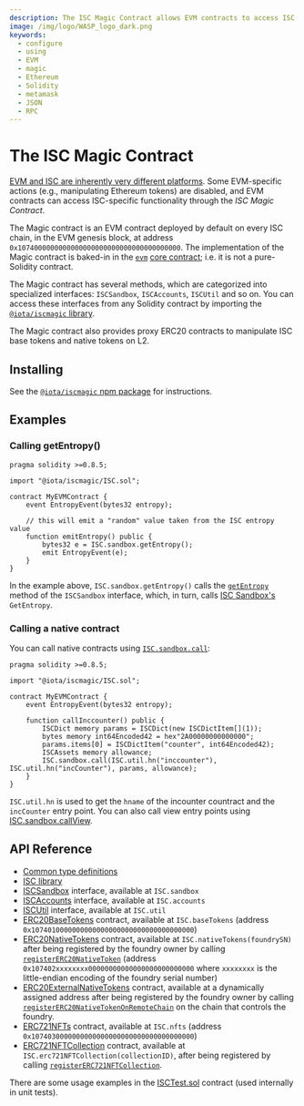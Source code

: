 ```yaml
---
description: The ISC Magic Contract allows EVM contracts to access ISC functionality.
image: /img/logo/WASP_logo_dark.png
keywords:
  - configure
  - using
  - EVM
  - magic
  - Ethereum
  - Solidity
  - metamask
  - JSON
  - RPC
---
```


# The ISC Magic Contract

[EVM and ISC are inherently very different platforms](compatibility.md).
Some EVM-specific actions (e.g., manipulating Ethereum tokens) are disabled, and EVM contracts can access ISC-specific
functionality through the _ISC Magic Contract_.

The Magic contract is an EVM contract deployed by default on every ISC chain, in the EVM genesis block, at
address `0x1074000000000000000000000000000000000000`.
The implementation of the Magic contract is baked-in in
the [`evm`](../core_concepts/core_contracts/evm.md) [core contract](../core_concepts/core_contracts/overview.md);
i.e. it is not a pure-Solidity contract.

The Magic contract has several methods, which are categorized into specialized
interfaces: `ISCSandbox`, `ISCAccounts`, `ISCUtil` and so on.
You can access these interfaces from any Solidity contract by importing
the [`@iota/iscmagic` library](https://www.npmjs.com/package/@iota/iscmagic).

The Magic contract also provides proxy ERC20 contracts to manipulate ISC base
tokens and native tokens on L2.

## Installing

See the [`@iota/iscmagic` npm package](https://www.npmjs.com/package/@iota/iscmagic) for instructions.

## Examples

### Calling getEntropy()

```solidity
pragma solidity >=0.8.5;

import "@iota/iscmagic/ISC.sol";

contract MyEVMContract {
    event EntropyEvent(bytes32 entropy);

    // this will emit a "random" value taken from the ISC entropy value
    function emitEntropy() public {
        bytes32 e = ISC.sandbox.getEntropy();
        emit EntropyEvent(e);
    }
}
```

In the example above, `ISC.sandbox.getEntropy()` calls the
[`getEntropy`](https://github.com/iotaledger/wasp/blob/develop/packages/vm/core/evm/iscmagic/ISCSandbox.sol#L20)
method of the `ISCSandbox` interface, which, in turn,
calls [ISC Sandbox's](../core_concepts/sandbox.md) `GetEntropy`.

### Calling a native contract

You can call native contracts using [`ISC.sandbox.call`](https://github.com/iotaledger/wasp/blob/develop/packages/vm/core/evm/iscmagic/ISCSandbox.sol#L56):

```solidity
pragma solidity >=0.8.5;

import "@iota/iscmagic/ISC.sol";

contract MyEVMContract {
    event EntropyEvent(bytes32 entropy);

    function callInccounter() public {
        ISCDict memory params = ISCDict(new ISCDictItem[](1));
        bytes memory int64Encoded42 = hex"2A00000000000000";
        params.items[0] = ISCDictItem("counter", int64Encoded42);
        ISCAssets memory allowance;
        ISC.sandbox.call(ISC.util.hn("inccounter"), ISC.util.hn("incCounter"), params, allowance);
    }
}
```

`ISC.util.hn` is used to get the `hname` of the incounter countract and the
`incCounter` entry point. You can also call view entry points using
[ISC.sandbox.callView](https://github.com/iotaledger/wasp/blob/develop/packages/vm/core/evm/iscmagic/ISCSandbox.sol#L59).

## API Reference

- [Common type definitions](https://github.com/iotaledger/wasp/blob/develop/packages/vm/core/evm/iscmagic/ISCTypes.sol)
- [ISC library](https://github.com/iotaledger/wasp/blob/develop/packages/vm/core/evm/iscmagic/ISC.sol)
- [ISCSandbox](https://github.com/iotaledger/wasp/blob/develop/packages/vm/core/evm/iscmagic/ISCSandbox.sol)
  interface, available at `ISC.sandbox`
- [ISCAccounts](https://github.com/iotaledger/wasp/blob/develop/packages/vm/core/evm/iscmagic/ISCAccounts.sol)
  interface, available at `ISC.accounts`
- [ISCUtil](https://github.com/iotaledger/wasp/blob/develop/packages/vm/core/evm/iscmagic/ISCUtil.sol)
  interface, available at `ISC.util`
- [ERC20BaseTokens](https://github.com/iotaledger/wasp/blob/develop/packages/vm/core/evm/iscmagic/ERC20BaseTokens.sol)
  contract, available at `ISC.baseTokens`
  (address `0x1074010000000000000000000000000000000000`)
- [ERC20NativeTokens](https://github.com/iotaledger/wasp/blob/develop/packages/vm/core/evm/iscmagic/ERC20NativeTokens.sol)
  contract, available at `ISC.nativeTokens(foundrySN)` after being registered
  by the foundry owner by calling
  [`registerERC20NativeToken`](../core_concepts/core_contracts/evm.md#registerERC20NativeToken)
  (address `0x107402xxxxxxxx00000000000000000000000000` where `xxxxxxxx` is the
  little-endian encoding of the foundry serial number)
- [ERC20ExternalNativeTokens](https://github.com/iotaledger/wasp/blob/develop/packages/vm/core/evm/iscmagic/ERC20ExternalNativeTokens.sol)
  contract, available at a dynamically assigned address after being registered
  by the foundry owner by calling
  [`registerERC20NativeTokenOnRemoteChain`](../core_concepts/core_contracts/evm.md#registerERC20NativeTokenOnRemoteChain)
  on the chain that controls the foundry.
- [ERC721NFTs](https://github.com/iotaledger/wasp/blob/develop/packages/vm/core/evm/iscmagic/ERC721NFTs.sol)
  contract, available at `ISC.nfts`
  (address `0x1074030000000000000000000000000000000000`)
- [ERC721NFTCollection](https://github.com/iotaledger/wasp/blob/develop/packages/vm/core/evm/iscmagic/ERC721NFTCollection.sol)
  contract, available at `ISC.erc721NFTCollection(collectionID)`, after being
  registered by calling [`registerERC721NFTCollection`](../core_concepts/core_contracts/evm.md#registerERC721NFTCollection).

There are some usage examples in
the [ISCTest.sol](https://github.com/iotaledger/wasp/blob/develop/packages/evm/evmtest/ISCTest.sol) contract (used
internally in unit tests).
